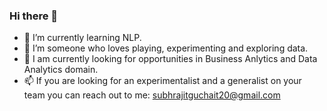 ### Hi there 👋

<!--
**Subhrajit91939/Subhrajit91939** is a ✨ _special_ ✨ repository because its `README.md` (this file) appears on your GitHub profile.

Here are some ideas to get you started:

- 🔭 I’m currently working on ...
- 🌱 I’m currently learning ...
- 👯 I’m looking to collaborate on ...
- 🤔 I’m looking for help with ...
- 💬 Ask me about ...
- 📫 How to reach me: ...
- 😄 Pronouns: ...
- ⚡ Fun fact: ...
-->

- 🌱 I’m currently learning NLP.
- 🔭 I’m someone who loves playing, experimenting and exploring data.
- 🎯 I am currently looking for opportunities in Business Anlytics and Data Analytics domain.
- 📫 If you are looking for an experimentalist and a generalist on your team you can reach out to me: subhrajitguchait20@gmail.com
